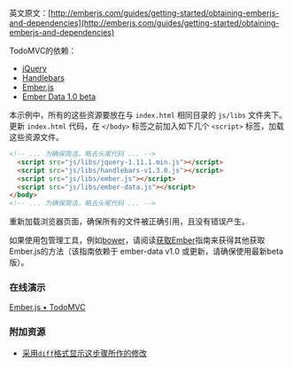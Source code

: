 英文原文：[http://emberjs.com/guides/getting-started/obtaining-emberjs-and-dependencies](http://emberjs.com/guides/getting-started/obtaining-emberjs-and-dependencies)

TodoMVC的依赖：
  
  * [jQuery](http://code.jquery.com/jquery-1.11.1.min.js)
  * [Handlebars](http://builds.handlebarsjs.com.s3.amazonaws.com/handlebars-v1.3.0.js)
  * [Ember.js](http://builds.emberjs.com/tags/v1.8.1/ember.js)
  * [Ember Data 1.0 beta](http://builds.emberjs.com/tags/v1.0.0-beta.11/ember-data.js)

本示例中，所有的这些资源要放在与 `index.html` 相同目录的 `js/libs` 文件夹下。更新 `index.html` 代码，在 `</body>` 标签之前加入如下几个 `<script>` 标签，加载这些资源文件。

```html
<!-- ... 为确保简洁，略去头尾代码 ... -->
  <script src="js/libs/jquery-1.11.1.min.js"></script>
  <script src="js/libs/handlebars-v1.3.0.js"></script>
  <script src="js/libs/ember.js"></script>
  <script src="js/libs/ember-data.js"></script>
</body>
<!-- ... 为确保简洁，略去头尾代码 ... -->
```

重新加载浏览器页面，确保所有的文件被正确引用，且没有错误产生。

如果使用包管理工具，例如[bower](http://bower.io)，请阅读[获取Ember](/guides/getting-ember)指南来获得其他获取Ember.js的方法（该指南依赖于 ember-data v1.0 或更新，请确保使用最新beta版）。

### 在线演示
<a class="jsbin-embed" href="http://jsbin.com/ijefig/2/embed?live">Ember.js • TodoMVC</a><script src="http://static.jsbin.com/js/embed.js"></script>

### 附加资源

  * [采用`diff`格式显示这步骤所作的修改](https://github.com/emberjs/quickstart-code-sample/commit/0880d6e21b83d916a02fd17163f58686a37b5b2c)
